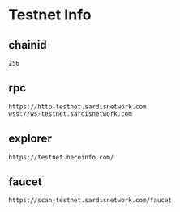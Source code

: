 # Testnet Info

## chainid
```
256
```
## rpc
```
https://http-testnet.sardisnetwork.com
wss://ws-testnet.sardisnetwork.com
```

## explorer
```
https://testnet.hecoinfo.com/
```

## faucet

```
https://scan-testnet.sardisnetwork.com/faucet
```